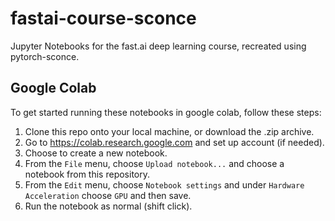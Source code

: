 # fastai-course-sconce
Jupyter Notebooks for the fast.ai deep learning course, recreated using pytorch-sconce.

## Google Colab

To get started running these notebooks in google colab, follow these steps:

  1. Clone this repo onto your local machine, or download the .zip archive.
  2. Go to https://colab.research.google.com and set up account (if needed).
  3. Choose to create a new notebook.
  4. From the `File` menu, choose `Upload notebook...` and choose a notebook from this repository.
  5. From the `Edit` menu, choose `Notebook settings` and under `Hardware Acceleration` choose `GPU` and then save.
  6. Run the notebook as normal (shift click).